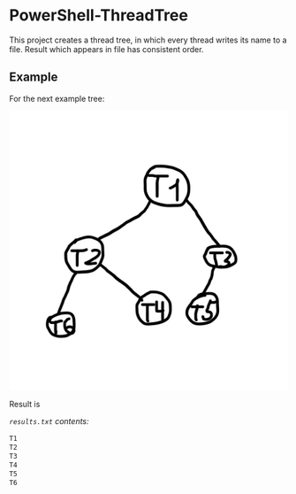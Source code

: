 # PowerShell-ThreadTree

This project creates a thread tree, in which every thread writes its name to a file.
Result which appears in file has consistent order.

## Example

For the next example tree:

![Example tree](./img/tree.png)

Result is

*`results.txt` contents:*

```Text
T1
T2
T3
T4
T5
T6
```
